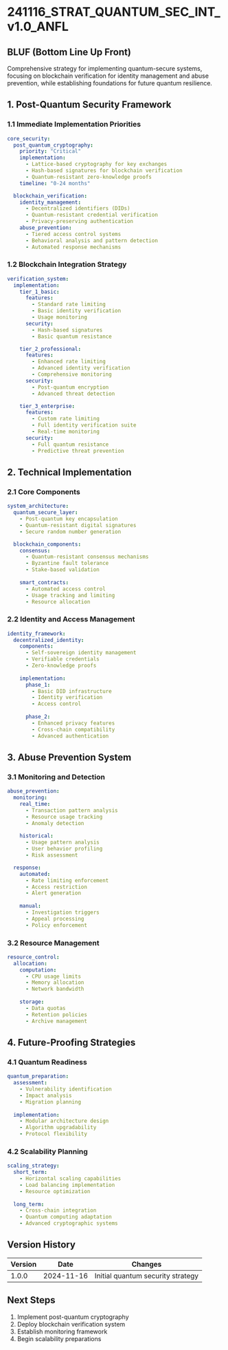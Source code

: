 # 241116_STRAT_QUANTUM_SEC_INT_v1.0_ANFL

## BLUF (Bottom Line Up Front)
Comprehensive strategy for implementing quantum-secure systems, focusing on blockchain verification for identity management and abuse prevention, while establishing foundations for future quantum resilience.

## 1. Post-Quantum Security Framework

### 1.1 Immediate Implementation Priorities
```yaml
core_security:
  post_quantum_cryptography:
    priority: "Critical"
    implementation:
      - Lattice-based cryptography for key exchanges
      - Hash-based signatures for blockchain verification
      - Quantum-resistant zero-knowledge proofs
    timeline: "0-24 months"

  blockchain_verification:
    identity_management:
      - Decentralized identifiers (DIDs)
      - Quantum-resistant credential verification
      - Privacy-preserving authentication
    abuse_prevention:
      - Tiered access control systems
      - Behavioral analysis and pattern detection
      - Automated response mechanisms
```

### 1.2 Blockchain Integration Strategy
```yaml
verification_system:
  implementation:
    tier_1_basic:
      features:
        - Standard rate limiting
        - Basic identity verification
        - Usage monitoring
      security:
        - Hash-based signatures
        - Basic quantum resistance

    tier_2_professional:
      features:
        - Enhanced rate limiting
        - Advanced identity verification
        - Comprehensive monitoring
      security:
        - Post-quantum encryption
        - Advanced threat detection

    tier_3_enterprise:
      features:
        - Custom rate limiting
        - Full identity verification suite
        - Real-time monitoring
      security:
        - Full quantum resistance
        - Predictive threat prevention
```

## 2. Technical Implementation

### 2.1 Core Components
```yaml
system_architecture:
  quantum_secure_layer:
    - Post-quantum key encapsulation
    - Quantum-resistant digital signatures
    - Secure random number generation

  blockchain_components:
    consensus:
      - Quantum-resistant consensus mechanisms
      - Byzantine fault tolerance
      - Stake-based validation
    
    smart_contracts:
      - Automated access control
      - Usage tracking and limiting
      - Resource allocation
```

### 2.2 Identity and Access Management
```yaml
identity_framework:
  decentralized_identity:
    components:
      - Self-sovereign identity management
      - Verifiable credentials
      - Zero-knowledge proofs
    
    implementation:
      phase_1:
        - Basic DID infrastructure
        - Identity verification
        - Access control
      
      phase_2:
        - Enhanced privacy features
        - Cross-chain compatibility
        - Advanced authentication
```

## 3. Abuse Prevention System

### 3.1 Monitoring and Detection
```yaml
abuse_prevention:
  monitoring:
    real_time:
      - Transaction pattern analysis
      - Resource usage tracking
      - Anomaly detection
    
    historical:
      - Usage pattern analysis
      - User behavior profiling
      - Risk assessment

  response:
    automated:
      - Rate limiting enforcement
      - Access restriction
      - Alert generation
    
    manual:
      - Investigation triggers
      - Appeal processing
      - Policy enforcement
```

### 3.2 Resource Management
```yaml
resource_control:
  allocation:
    computation:
      - CPU usage limits
      - Memory allocation
      - Network bandwidth
    
    storage:
      - Data quotas
      - Retention policies
      - Archive management
```

## 4. Future-Proofing Strategies

### 4.1 Quantum Readiness
```yaml
quantum_preparation:
  assessment:
    - Vulnerability identification
    - Impact analysis
    - Migration planning
  
  implementation:
    - Modular architecture design
    - Algorithm upgradability
    - Protocol flexibility
```

### 4.2 Scalability Planning
```yaml
scaling_strategy:
  short_term:
    - Horizontal scaling capabilities
    - Load balancing implementation
    - Resource optimization
  
  long_term:
    - Cross-chain integration
    - Quantum computing adaptation
    - Advanced cryptographic systems
```

## Version History

| Version | Date | Changes |
|---------|------|---------|
| 1.0.0 | 2024-11-16 | Initial quantum security strategy |

## Next Steps
1. Implement post-quantum cryptography
2. Deploy blockchain verification system
3. Establish monitoring framework
4. Begin scalability preparations